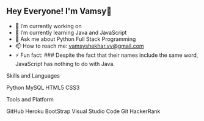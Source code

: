 ## Hey Everyone! I'm Vamsy👋

- 🔭 I’m currently working on 
- 🌱 I’m currently learning Java and JavaScript
- 💬 Ask me about Python Full Stack Programming
- 📫 How to reach me: vamsyshekhar.vv@gmail.com
- ⚡ Fun fact: ### Despite the fact that their names include the same word, JavaScript has nothing to do with Java.

Skills and Languages

Python MySQL HTML5 CSS3


Tools and Platform

GitHub Heroku BootStrap Visual Studio Code Git HackerRank


